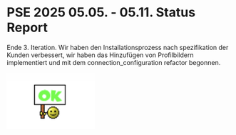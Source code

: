 # PSE 2025 05.05. - 05.11. Status Report

Ende 3. Iteration. Wir haben den Installationsprozess nach spezifikation der Kunden verbessert,
wir haben das Hinzufügen von Profilbildern implementiert und mit dem connection_configuration refactor
begonnen.

![StatusOK.png](statusgrafiken/StatusOK.png)
